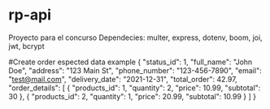 # rp-api
Proyecto para el concurso
Dependecies: multer, express, dotenv, boom, joi, jwt, bcrypt 


#Create order espected data example
{
    "status_id": 1,
    "full_name": "John Doe",
    "address": "123 Main St",
    "phone_number": "123-456-7890",
    "email": "test@mail.com",
    "delivery_date": "2021-12-31",
    "total_order": 42.97,
    "order_details": [
        {
            "products_id": 1,
            "quantity": 2,
            "price": 10.99,
            "subtotal": 30
        },
        {
            "products_id": 2,
            "quantity": 1,
            "price": 20.99,
            "subtotal": 10.99
        }
    ]
}